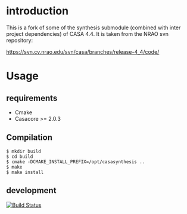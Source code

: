 # introduction
This is a fork of some of the synthesis submodule (combined with inter project
dependencies) of CASA 4.4. It is taken from the NRAO svn repository:

https://svn.cv.nrao.edu/svn/casa/branches/release-4_4/code/

# Usage

## requirements

 * Cmake
 * Casacore >= 2.0.3

## Compilation

```
$ mkdir build
$ cd build
$ cmake -DCMAKE_INSTALL_PREFIX=/opt/casasynthesis ..
$ make 
$ make install
```

## development

[![Build Status](https://travis-ci.org/radio-astro/casasynthesis.svg?branch=master)](https://travis-ci.org/radio-astro/casasynthesis)
